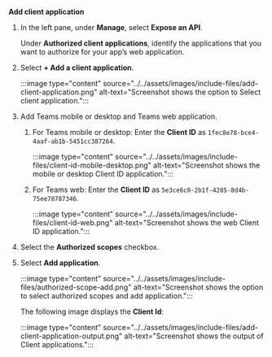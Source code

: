 **Add client application**

1. In the left pane, under **Manage**, select **Expose an API**.

   Under **Authorized client applications**, identify the applications that you want to authorize for your app’s web application.

1. Select **+ Add a client application**.

   :::image type="content" source="../../assets/images/include-files/add-client-application.png" alt-text="Screenshot shows the option to Select client application.":::

1. Add Teams mobile or desktop and Teams web application.

    1. For Teams mobile or desktop: Enter the **Client ID** as `1fec8e78-bce4-4aaf-ab1b-5451cc387264`.

       :::image type="content" source="../../assets/images/include-files/client-id-mobile-desktop.png" alt-text="Screenshot shows the mobile or desktop Client ID application.":::

    1. For Teams web: Enter the **Client ID** as `5e3ce6c0-2b1f-4285-8d4b-75ee78787346`.

       :::image type="content" source="../../assets/images/include-files/client-id-web.png" alt-text="Screenshot shows the web Client ID application.":::

1. Select the **Authorized scopes** checkbox.

1. Select **Add application**.

   :::image type="content" source="../../assets/images/include-files/authorized-scope-add.png" alt-text="Screenshot shows the option to select authorized scopes and add application.":::

   The following image displays the **Client Id**:

   :::image type="content" source="../../assets/images/include-files/add-client-application-output.png" alt-text="Screenshot shows the output of Client applications.":::
